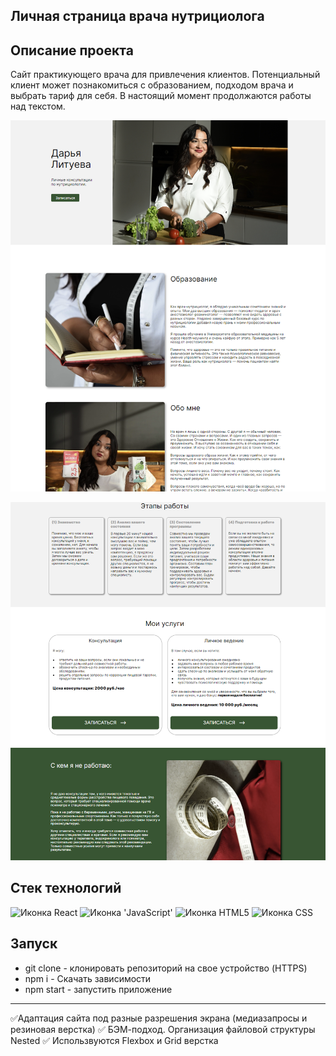 ## Личная страница врача нутрициолога

## Описание проекта

Сайт практикующего врача для привлечения клиентов. Потенциальный клиент может познакомиться с образованием, подходом врача и выбрать тариф для себя. В настоящий момент продолжаются работы над текстом.

![Image](https://github.com/AlenaNikitiina/nutritiology/raw/main/opening.png)

![Image](https://github.com/AlenaNikitiina/nutritiology/raw/main/second.png)


## Стек технологий
<span>
  <img src="https://img.shields.io/badge/React-20232A?style=for-the-badge&logo=react&logoColor=61DAFB" alt="Иконка React">
  <img src="https://img.shields.io/badge/JavaScript-323330?style=for-the-badge&logo=javascript&logoColor=F7DF1E" alt="Иконка 'JavaScript'">
  <img src="https://img.shields.io/badge/HTML5-E34F26?style=for-the-badge&logo=html5&logoColor=white" alt="Иконка HTML5">
  <img src="https://img.shields.io/badge/css3%20-%231572B6.svg?&style=for-the-badge&logo=css3&logoColor=white" alt="Иконка CSS">
</span>


## Запуск

* git clone  - клонировать репозиторий на свое устройство (HTTPS)
* npm i - Скачать зависимости
* npm start - запустить приложение

___

✅Адаптация сайта под разные разрешения экрана (медиазапросы и резиновая верстка)
✅ БЭМ-подход. Организация файловой структуры Nested
✅  Использвуются Flexbox и Grid верстка
